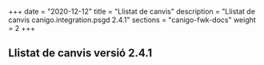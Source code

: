 +++
date        = "2020-12-12"
title       = "Llistat de canvis"
description = "Llistat de canvis canigo.integration.psgd 2.4.1"
sections    = "canigo-fwk-docs"
weight		= 2
+++

## Llistat de canvis versió 2.4.1



